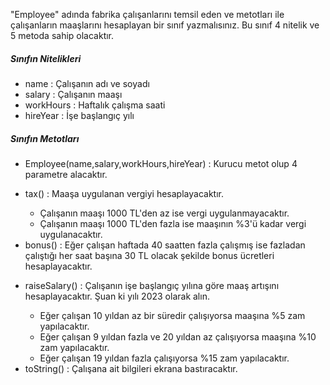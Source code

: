 <p> "Employee" adında fabrika çalışanlarını temsil eden ve metotları ile çalışanların maaşlarını hesaplayan bir sınıf yazmalısınız. Bu sınıf 4 nitelik ve 5 metoda sahip olacaktır. </p>

<h5>Sınıfın Nitelikleri</h5>

<ul>
    <li>name : Çalışanın adı ve soyadı</li>
    <li>salary : Çalışanın maaşı</li>
    <li>workHours : Haftalık çalışma saati</li>
    <li>hireYear : İşe başlangıç yılı</li>
</ul>

<h5>Sınıfın Metotları</h5>
<ul>
    <li>Employee(name,salary,workHours,hireYear) : Kurucu metot olup 4 parametre alacaktır.</li>
    <li>
        <p>tax() : Maaşa uygulanan vergiyi hesaplayacaktır.</p>
        <ul>
            <li>Çalışanın maaşı 1000 TL'den az ise vergi uygulanmayacaktır.</li>
            <li>Çalışanın maaşı 1000 TL'den fazla ise maaşının %3'ü kadar vergi uygulanacaktır.</li>
        </ul>
    </li>
    <li>bonus() : Eğer çalışan haftada 40 saatten fazla çalışmış ise fazladan çalıştığı her saat başına 30 TL olacak şekilde bonus ücretleri hesaplayacaktır.</li>
    <li>
        <p>raiseSalary() : Çalışanın işe başlangıç yılına göre maaş artışını hesaplayacaktır. Şuan ki yılı 2023 olarak alın.</p>
        <ul>
            <li>Eğer çalışan 10 yıldan az bir süredir çalışıyorsa maaşına %5 zam yapılacaktır.</li>
            <li>Eğer çalışan 9 yıldan fazla ve 20 yıldan az çalışıyorsa maaşına %10 zam yapılacaktır.</li>
            <li>Eğer çalışan 19 yıldan fazla çalışıyorsa %15 zam yapılacaktır.</li>
        </ul>
    </li>
    <li>toString() : Çalışana ait bilgileri ekrana bastıracaktır.</li>
</ul>